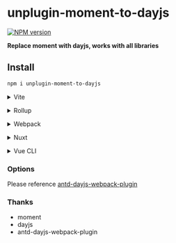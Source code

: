 # unplugin-moment-to-dayjs

[![NPM version](https://img.shields.io/npm/v/unplugin-moment-to-dayjs?color=a1b858&label=)](https://www.npmjs.com/package/unplugin-moment-to-dayjs)

**Replace moment with dayjs, works with all libraries**

## Install

```bash
npm i unplugin-moment-to-dayjs
```

<details>
<summary>Vite</summary><br>

```ts
// vite.config.ts
import momentTodayjs from 'unplugin-moment-to-dayjs/vite'

export default defineConfig({
  plugins: [
    momentTodayjs({ /* options */ }),
  ],
})
```

Example: [`playground/`](./playground/)

<br></details>

<details>
<summary>Rollup</summary><br>

```ts
// rollup.config.js
import momentTodayjs from 'unplugin-moment-to-dayjs/rollup'

export default {
  plugins: [
    momentTodayjs({ /* options */ }),
  ],
}
```

<br></details>


<details>
<summary>Webpack</summary><br>

```ts
// webpack.config.js
module.exports = {
  /* ... */
  plugins: [
    require('unplugin-moment-to-dayjs/webpack')({ /* options */ }),
  ],
}
```

<br></details>

<details>
<summary>Nuxt</summary><br>

```ts
// nuxt.config.js
export default {
  buildModules: [
    ['unplugin-moment-to-dayjs/nuxt', { /* options */ }],
  ],
}
```

> This module works for both Nuxt 2 and [Nuxt Vite](https://github.com/nuxt/vite)

<br></details>

<details>
<summary>Vue CLI</summary><br>

```ts
// vue.config.js
module.exports = {
  configureWebpack: {
    plugins: [
      require('unplugin-moment-to-dayjs/webpack')({ /* options */ }),
    ],
  },
}
```

<br></details>


### Options

Please reference [antd-dayjs-webpack-plugin](https://github.com/ant-design/antd-dayjs-webpack-plugin)

### Thanks

- moment
- dayjs
- antd-dayjs-webpack-plugin